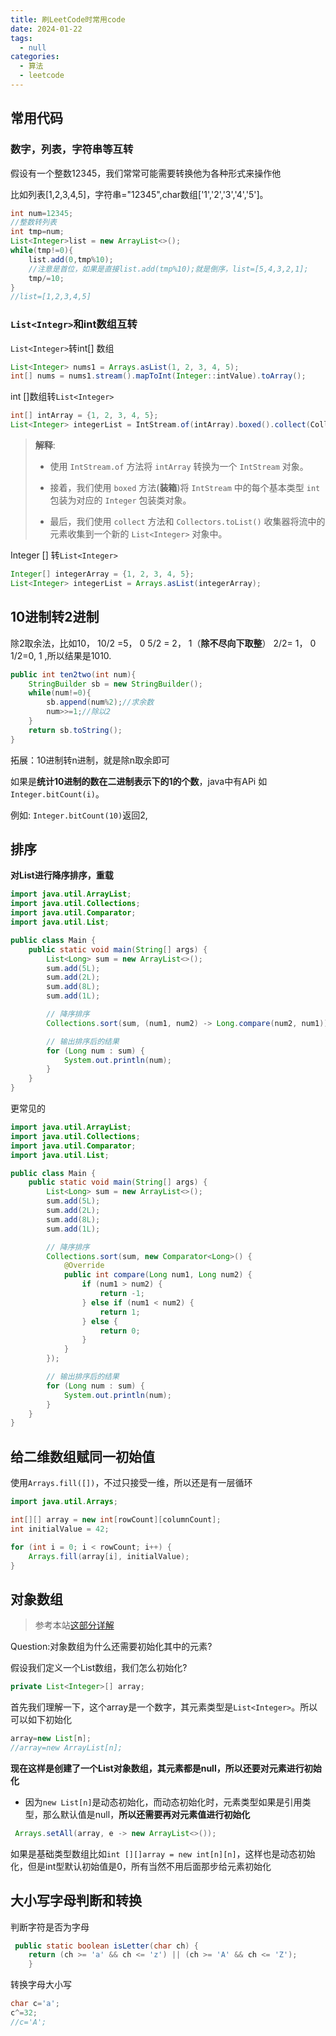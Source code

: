 ```yaml
---
title: 刷LeetCode时常用code
date: 2024-01-22
tags: 
  - null
categories:  
  - 算法
  - leetcode
---
```


## 常用代码

### 数字，列表，字符串等互转

假设有一个整数12345，我们常常可能需要转换他为各种形式来操作他

比如列表[1,2,3,4,5]，字符串="12345",char数组['1','2','3','4','5']。

```java
int num=12345;
//整数转列表
int tmp=num;
List<Integer>list = new ArrayList<>();
while(tmp!=0){
    list.add(0,tmp%10);
    //注意是首位，如果是直接list.add(tmp%10);就是倒序，list=[5,4,3,2,1];
    tmp/=10;
}
//list=[1,2,3,4,5]
```

### `List<Integr>`和int数组互转

`List<Integer>`转int[] 数组	

```java
List<Integer> nums1 = Arrays.asList(1, 2, 3, 4, 5);
int[] nums = nums1.stream().mapToInt(Integer::intValue).toArray();
```

int []数组转`List<Integer>`

```java
int[] intArray = {1, 2, 3, 4, 5};
List<Integer> integerList = IntStream.of(intArray).boxed().collect(Collectors.toList());
```

>**解释**:
>
>- 使用 `IntStream.of` 方法将 `intArray` 转换为一个 `IntStream` 对象。
>
>- 接着，我们使用 `boxed` 方法(**装箱**)将 `IntStream` 中的每个基本类型 `int` 包装为对应的 `Integer` 包装类对象。
>
>- 最后，我们使用 `collect` 方法和 `Collectors.toList()` 收集器将流中的元素收集到一个新的 `List<Integer>` 对象中。

Integer [] 转`List<Integer>`

```java
Integer[] integerArray = {1, 2, 3, 4, 5};
List<Integer> integerList = Arrays.asList(integerArray);
```

## 10进制转2进制

除2取余法，比如10，
10/2  =5，  0
5/2 = 2，  1（**除不尽向下取整**）
2/2= 1， 0
1/2=0,  1   ,所以结果是1010.

```java
public int ten2two(int num){
    StringBuilder sb = new StringBuilder();
    while(num!=0){
        sb.append(num%2);//求余数
        num>>=1;//除以2
    }
    return sb.toString();
}
```

拓展：10进制转n进制，就是除n取余即可

如果是**统计10进制的数在二进制表示下的1的个数**，java中有APi 如`Integer.bitCount(i)`。

例如: `Integer.bitCount(10)`返回2,

##  排序

**对List进行降序排序，重载**

```java
import java.util.ArrayList;
import java.util.Collections;
import java.util.Comparator;
import java.util.List;

public class Main {
    public static void main(String[] args) {
        List<Long> sum = new ArrayList<>();
        sum.add(5L);
        sum.add(2L);
        sum.add(8L);
        sum.add(1L);

        // 降序排序
        Collections.sort(sum, (num1, num2) -> Long.compare(num2, num1));

        // 输出排序后的结果
        for (Long num : sum) {
            System.out.println(num);
        }
    }
}
```

更常见的

```java
import java.util.ArrayList;
import java.util.Collections;
import java.util.Comparator;
import java.util.List;

public class Main {
    public static void main(String[] args) {
        List<Long> sum = new ArrayList<>();
        sum.add(5L);
        sum.add(2L);
        sum.add(8L);
        sum.add(1L);

        // 降序排序
        Collections.sort(sum, new Comparator<Long>() {
            @Override
            public int compare(Long num1, Long num2) {
                if (num1 > num2) {
                    return -1;
                } else if (num1 < num2) {
                    return 1;
                } else {
                    return 0;
                }
            }
        });

        // 输出排序后的结果
        for (Long num : sum) {
            System.out.println(num);
        }
    }
}
```

## 给二维数组赋同一初始值

使用`Arrays.fill([])`，不过只接受一维，所以还是有一层循环

```java
import java.util.Arrays;

int[][] array = new int[rowCount][columnCount];
int initialValue = 42;

for (int i = 0; i < rowCount; i++) {
    Arrays.fill(array[i], initialValue);
}
```

## 对象数组

> 参考本站[这部分详解](https://flokken.github.io/pages/11f7f1/#%E5%88%9B%E5%BB%BA%E6%95%B0%E7%BB%84-%E7%94%B3%E6%98%8E%E5%92%8C%E5%88%9D%E5%A7%8B%E5%8C%96)

Question:对象数组为什么还需要初始化其中的元素?

假设我们定义一个List数组，我们怎么初始化?

```java
private List<Integer>[] array;
```

首先我们理解一下，这个array是一个数字，其元素类型是`List<Integer>`。所以可以如下初始化

```java
array=new List[n];
//array=new ArrayList[n];
```

**现在这样是创建了一个List对象数组，其元素都是null，所以还要对元素进行初始化**

- 因为`new List[n]`是动态初始化，而动态初始化时，元素类型如果是引用类型，那么默认值是null，**所以还需要再对元素值进行初始化**

```java
 Arrays.setAll(array, e -> new ArrayList<>());
```

如果是基础类型数组比如`int [][]array = new int[n][n]`，这样也是动态初始化，但是int型默认初始值是0，所有当然不用后面那步给元素初始化

## 大小写字母判断和转换

判断字符是否为字母

```java
 public static boolean isLetter(char ch) {
    return (ch >= 'a' && ch <= 'z') || (ch >= 'A' && ch <= 'Z');
    }
```

转换字母大小写

```java
char c='a';
c^=32;
//c='A';
```

